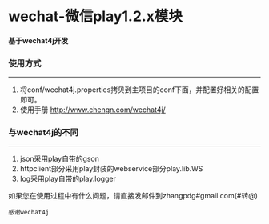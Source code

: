 # wechat-微信play1.2.x模块

#### 基于wechat4j开发


### 使用方式

---
1. 将conf/wechat4j.properties拷贝到主项目的conf下面，并配置好相关的配置即可。
2. 使用手册 http://www.chengn.com/wechat4j/

### 与wechat4j的不同

---
1. json采用play自带的gson
2. httpclient部分采用play封装的webservice部分play.lib.WS
3. log采用play自带的play.logger

如果您在使用过程中有什么问题，请直接发邮件到zhangpdg#gmail.com(#转@)


`感谢wechat4j`


